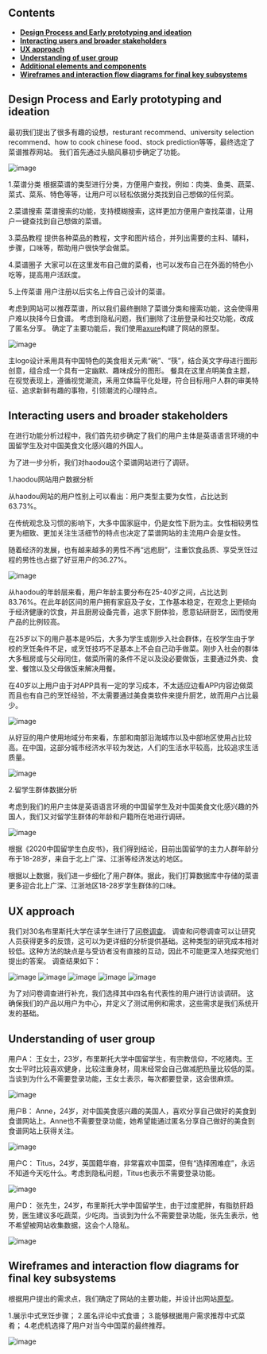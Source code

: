 ## Contents

* [**Design Process and Early prototyping and ideation**](#design-process-and-early-prototyping-and-ideation)
* [**Interacting users and broader stakeholders**](#interacting-users-and-broader-stakeholders)
* [**UX approach**](#ux-approach)
* [**Understanding of user group**](#understanding-of-user-group)
* [**Additional elements and components**](#additional-elements-and-components)
* [**Wireframes and interaction flow diagrams for final key subsystems**](#wireframes-and-interaction-flow-diagrams-for-final-key-subsystems)

## Design Process and Early prototyping and ideation

最初我们提出了很多有趣的设想，resturant recommend、university selection recommend、how to cook chinese food、stock prediction等等，最终选定了菜谱推荐网站。
我们首先通过头脑风暴初步确定了功能。

![image](https://user-images.githubusercontent.com/45390078/115632326-5f0d4f00-a2ff-11eb-84d9-de662149768b.png)

1.菜谱分类
根据菜谱的类型进行分类，方便用户查找，例如：肉类、鱼类、蔬菜、菜式、菜系、特色等等，让用户可以轻松依据分类找到自己想做的任何菜。

2.菜谱搜索
菜谱搜索的功能，支持模糊搜索，这样更加方便用户查找菜谱，让用户一键查找到自己想做的菜谱。

3.菜品教程
提供各种菜品的教程，文字和图片结合，并列出需要的主料、辅料，步骤，口味等，帮助用户很快学会做菜。

4.菜谱圈子
大家可以在这里发布自己做的菜肴，也可以发布自己在外面的特色小吃等，提高用户活跃度。

5.上传菜谱
用户注册以后实名上传自己设计的菜谱。

考虑到网站可以推荐菜谱，所以我们最终删除了菜谱分类和搜索功能，这会使得用户难以抉择今日食谱。
考虑到隐私问题，我们删除了注册登录和社交功能，改成了匿名分享。
确定了主要功能后，我们使用[axure](https://q4r9fc.axshare.com/)构建了网站的原型。

![image](https://user-images.githubusercontent.com/45390078/115631402-a72b7200-a2fd-11eb-8145-11205ec7db40.png)

主logo设计釆用具有中国特色的美食相关元素“碗”、“筷”，结合英文字母进行图形创意，组合成一个具有一定幽默、趣味成分的图形。
餐具在这里点明美食主题，在视觉表现上，遵循视觉潮流，釆用立体扁平化处理，符合目标用户人群的审美特征、追求新鲜有趣的事物，引领潮流的心理特点。

## Interacting users and broader stakeholders

在进行功能分析过程中，我们首先初步确定了我们的用户主体是英语语言环境的中国留学生及对中国美食文化感兴趣的外国人。

为了进一步分析，我们对haodou这个菜谱网站进行了调研。

1.haodou网站用户数据分析

从haodou网站的用户性别上可以看出：用户类型主要为女性，占比达到63.73%。

在传统观念及习惯的影响下，大多中国家庭中，仍是女性下厨为主。女性相较男性更为细致、更加关注生活细节的特点也决定了菜谱网站的主流用户会是女性。

随着经济的发展，也有越来越多的男性不再“远庖厨”，注重饮食品质、享受烹饪过程的男性也占据了好豆用户的36.27%。

![image](https://user-images.githubusercontent.com/45390078/116471365-7b177000-a86c-11eb-9da2-9124fea2ddb4.png)

从haodou的年龄层来看，用户年龄主要分布在25-40岁之间，占比达到83.76%。在此年龄区间的用户拥有家庭及子女，工作基本稳定，在观念上更倾向于经济健康的饮食，并且厨房设备完善，追求下厨体验，愿意钻研厨艺，因而使用产品的比例较高。

在25岁以下的用户基本是95后，大多为学生或刚步入社会群体，在校学生由于学校的烹饪条件不足，或烹饪技巧不足基本上不会自己动手做菜。刚步入社会的群体大多租房或与父母同住，做菜所需的条件不足以及没必要做饭，主要通过外卖、食堂、餐馆以及父母做饭来解决用餐。

在40岁以上用户由于对APP具有一定的学习成本，不太适应边看APP内容边做菜而且也有自己的烹饪经验，不太需要通过美食类软件来提升厨艺，故而用户占比最少。

![image](https://user-images.githubusercontent.com/45390078/116472898-663bdc00-a86e-11eb-9607-93f280b44294.png)

从好豆的用户使用地域分布来看，东部和南部沿海城市以及中部地区使用占比较高。在中国，这部分城市经济水平较为发达，人们的生活水平较高，比较追求生活质量。

![image](https://user-images.githubusercontent.com/45390078/116476969-e3b61b00-a873-11eb-976e-6124f200f7db.png)

2.留学生群体数据分析

考虑到我们的用户主体是英语语言环境的中国留学生及对中国美食文化感兴趣的外国人，我们又对留学生群体的年龄和户籍所在地进行调研。

![image](https://user-images.githubusercontent.com/45390078/116475608-fdeef980-a871-11eb-9324-cc7c75bf54c6.png)

根据《2020中国留学生白皮书》，我们得到结论，目前出国留学的主力人群年龄分布于18-28岁，来自于北上广深、江浙等经济发达的地区。

根据以上数据，我们进一步细化了用户群体。据此，我们打算数据库中存储的菜谱更多迎合北上广深、江浙地区18-28岁学生群体的口味。

## UX approach

我们对30名布里斯托大学在读学生进行了[问卷调查](https://www.surveymonkey.co.uk/r/VFX5QBK)。
调查和问卷调查可以让研究人员获得更多的反馈，这可以为更详细的分析提供基础。这种类型的研究成本相对较低。这种方法的缺点是与受访者没有直接的互动，因此不可能更深入地探究他们提出的答案。
调查结果如下：

![image](https://user-images.githubusercontent.com/45390078/115630985-e2797100-a2fc-11eb-9a69-b6a10efdfcf5.png)
![image](https://user-images.githubusercontent.com/45390078/115631034-f6bd6e00-a2fc-11eb-9069-188df2e098c1.png)
![image](https://user-images.githubusercontent.com/45390078/116477290-50c9b080-a874-11eb-87d5-55d2b4363626.png)
![image](https://user-images.githubusercontent.com/45390078/116477388-722a9c80-a874-11eb-8450-6665687e27bf.png)
![image](https://user-images.githubusercontent.com/45390078/116477878-21677380-a875-11eb-978e-4ae333263e5f.png)

为了对问卷调查进行补充，我们选择其中四名有代表性的用户进行访谈调研。
这确保我们的产品以用户为中心，并定义了测试用例和需求，这些需求是我们系统开发的基础。

## Understanding of user group

用户A：
王女士，23岁，布里斯托大学中国留学生，有宗教信仰，不吃猪肉。王女士平时比较喜欢健身，比较注重身材，周末经常会自己做减肥热量比较低的菜。当谈到为什么不需要登录功能，王女士表示，每次都要登录，这会很麻烦。

![image](https://user-images.githubusercontent.com/45390078/115634131-e27b7000-a300-11eb-9431-5f8fcbce83bf.png)

用户B：
Anne，24岁，对中国美食感兴趣的美国人，喜欢分享自己做好的美食到食谱网站上。Anne也不需要登录功能，她希望能通过匿名分享自己做好的美食到食谱网站上获得关注。

![image](https://user-images.githubusercontent.com/45390078/115632779-61bc7400-a300-11eb-947d-8981376a9d44.png)

用户C：
Titus，24岁，英国籍华裔，非常喜欢中国菜，但有“选择困难症”，永远不知道今天吃什么。考虑到隐私问题，Titus也表示不需要登录功能。

 ![image](https://user-images.githubusercontent.com/45390078/115634098-d2fc2700-a300-11eb-8856-429fab4c3551.png)

用户D：
张先生，24岁，布里斯托大学中国留学生，由于过度肥胖，有脂肪肝趋势，医生建议多吃蔬菜，少吃肉。当谈到为什么不需要登录功能，张先生表示，他不希望被网站收集数据，这会个人隐私。

![image](https://user-images.githubusercontent.com/45390078/115632397-87954900-a2ff-11eb-9045-d9a9bf23996d.png)

## Wireframes and interaction flow diagrams for final key subsystems

根据用户提出的需求点，我们确定了网站的主要功能，并设计出网站[原型](https://q4r9fc.axshare.com/)。

1.展示中式烹饪步骤；
2.匿名评论中式食谱；
3.能够根据用户需求推荐中式菜肴；
4.老虎机选择了用户对当今中国菜的最终推荐。

![image](https://user-images.githubusercontent.com/45390078/115633614-b2cc6800-a300-11eb-865c-b0ada78a8bf6.png)

